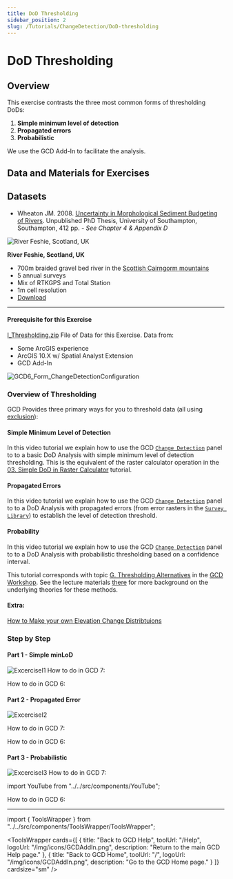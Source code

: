 ```yaml
---
title: DoD Thresholding
sidebar_position: 2
slug: /Tutorials/ChangeDetection/DoD-thresholding
---
```

# DoD Thresholding

## Overview

This exercise contrasts the three most common forms of thresholding DoDs:

1. **Simple minimum level of detection**
2. **Propagated errors**
3. **Probabilistic**

We use the GCD Add-In to facilitate the analysis.

## Data and Materials for Exercises

## Datasets

- Wheaton JM. 2008. [Uncertainty in Morphological Sediment Budgeting of Rivers](http://www.joewheaton.org/Home/research/projects-1/morphological-sediment-budgeting/phdthesis). Unpublished PhD Thesis, University of Southampton, Southampton, 412 pp. - *See Chapter 4 & Appendix D*

![River Feshie, Scotland, UK](/img/datasets/feshie_200h.png)

**River Feshie, Scotland, UK**

- 700m braided gravel bed river in the [Scottish Cairngorm mountains](https://www.google.com/maps/place/57%C2%B000'41.4%22N+3%C2%B054'16.1%22W/@57.0099348,-3.9000104,6821m/data=!3m1!1e3!4m5!3m4!1s0x0:0x0!8m2!3d57.01149!4d-3.90446)
- 5 annual surveys
- Mix of RTKGPS and Total Station
- 1m cell resolution
- [Download](https://s3-us-west-2.amazonaws.com/etalweb.joewheaton.org/GCD/GCD7/Tutorials/GeoTERM_Feshie.zip)
-----
#### Prerequisite for this Exercise

[I_Thresholding.zip](http://etalweb.joewheaton.org/etal_workshops/GCD/2015_USU/I_Thresholding.zip) File of Data for this Exercise. Data from: 


- Some ArcGIS experience
- ArcGIS 10.X w/ Spatial Analyst Extension
- GCD Add-In

![GCD6_Form_ChangeDetectionConfiguration](/img/workshops/GCD6_Form_ChangeDetectionConfiguration.png)

### Overview of Thresholding

GCD Provides three primary ways for you to threshold data (all using [exclusion](http://forum.bluezone.usu.edu/gcd/viewtopic.php?f=40&t=117)):

#### Simple Minimum Level of Detection

In this video tutorial we explain how to use the GCD [`Change Detection`](/gcd-command-reference/gcd-analysis-menu/c-geomorphic-change-detection-submenu/change-detection) panel to to a basic DoD Analysis with simple minimum level of detection thresholding. This is the equivalent of the raster calculator operation in the [03. Simple DoD in Raster Calculator](/tutorials--how-to/ii-simple-dod-in-raster-calculator) tutorial.


<YouTube embedId="KFWfuaWPMuw" title="Simple Minimum Level of Detection" />

#### Propagated Errors

In this video tutorial we explain how to use the GCD [`Change Detection`](/gcd-command-reference/gcd-analysis-menu/c-geomorphic-change-detection-submenu/change-detection) panel to to a DoD Analysis with propagated errors (from error rasters in the [`Survey Library`](/system/errors/NodeNotFound?suri=wuid:gx:3ed05905e41de6f6)) to establish the level of detection threshold. 

<YouTube embedId="ZB3qrOZOyH8" title="Propagated Errors" />

#### Probability

In this video tutorial we explain how to use the GCD [`Change Detection`](/gcd-command-reference/gcd-analysis-menu/c-geomorphic-change-detection-submenu/change-detection) panel to to a DoD Analysis with probabilistic thresholding based on a confidence interval.


<YouTube embedId="IUaicRVUsog" title="Probability" />

This tutorial corresponds with topic [G. Thresholding Alternatives](/Help/Workshops/workshop-topics/1-Principles/g-thresholding-alternatives) in the [GCD Workshop](/). See the lecture materials [there](/Help/Workshops/workshop-topics/1-Principles/g-thresholding-alternatives) for more background on the underlying theories for these methods.

#### Extra:
[How to Make your own Elevation Change Distribtuions](/tutorials--how-to/v-thresholding-w-raster-calculator/custom-elevation-change-distributions)



### Step by Step

#### Part 1 - Simple minLoD

![ExcerciseI1](/img/tutorials/ExcerciseI1.png)
How to do in GCD 7:

<YouTube embedId="olZiDNeg8Q4" title="Simple minLoD in GCD 7" />

How to do in GCD 6:

<YouTube embedId="Lk5XHLasGZA" title="Simple minLoD in GCD 6" />

#### Part 2 - Propagated Error

![ExcerciseI2](/img/tutorials/ExcerciseI2.png)

How to do in GCD 7:

<YouTube embedId="nqkamJv2KQ0" title="Propagated Error in GCD 7" />

How to do in GCD 6:

<YouTube embedId="_QQGBkFufvQ" title="Propagated Error in GCD 6" />

#### Part 3 - Probabilistic 

![ExcerciseI3](/img/tutorials/ExcerciseI3.png)
How to do in GCD 7:


import YouTube from "../../src/components/YouTube";

<YouTube embedId="HEJ8nOEwPiw" title="Probabilistic in GCD 7" />

How to do in GCD 6:

<YouTube embedId="1D0KpUrdCT8" title="Probabilistic in GCD 6" />


------
import { ToolsWrapper } from "../../src/components/ToolsWrapper/ToolsWrapper";

<ToolsWrapper
  cards={[
    {
      title: "Back to GCD Help",
      toolUrl: "/Help",
      logoUrl: "/img/icons/GCDAddIn.png",
      description: "Return to the main GCD Help page."
    },
    {
      title: "Back to GCD Home",
      toolUrl: "/",
      logoUrl: "/img/icons/GCDAddIn.png",
      description: "Go to the GCD Home page."
    }
  ]}
  cardsize="sm"
/>